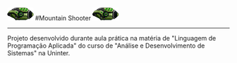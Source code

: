 ![alt text](https://github.com/Ygor-Vasconcelos/MountainShooter/blob/master/asset/Player1.png) #Mountain Shooter ![alt text](https://github.com/Ygor-Vasconcelos/MountainShooter/blob/master/asset/Player1.png)
************

Projeto desenvolvido durante aula prática
na matéria de "Linguagem de Programação Aplicada" 
do curso de "Análise e Desenvolvimento de Sistemas"
na Uninter.
